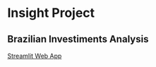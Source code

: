 # Insight Project
## Brazilian Investiments Analysis

[Streamlit Web App](https://marcosrmg-investimentos-srcapp-dbqkha.streamlit.app/)